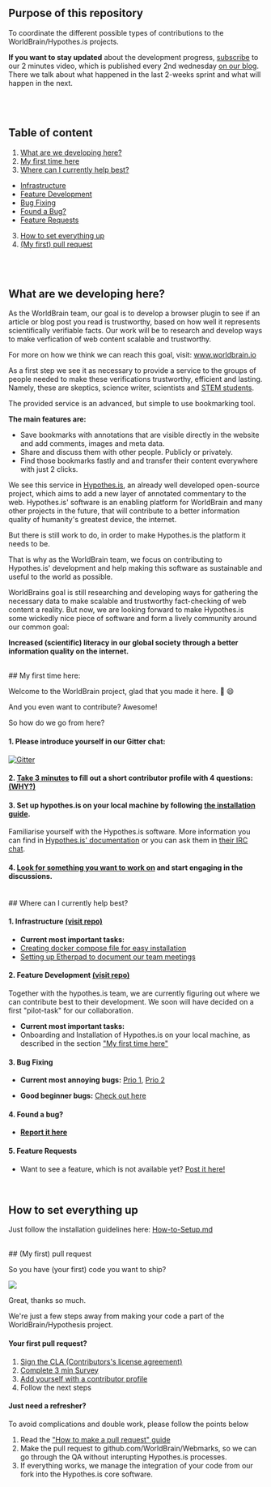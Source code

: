 ## Purpose of this repository

To coordinate the different possible types of contributions to the WorldBrain/Hypothes.is projects.

**If you want to stay updated** about the development progress, [subscribe](www.worldbrain.io/2016/blog/) to our 2 minutes video, which is published every 2nd wednesday [on our blog](www.worldbrain.io/2016/blog/).
There we talk about what happened in the last 2-weeks sprint and what will happen in the next.

<br><br>
## Table of content
 1. [What are we developing here?](#what-are-we-developing-here)
 2. [My first time here](#my-first-time-here)
 2. [Where can I currently help best?](#where-can-i-currently-help-best)
  - [Infrastructure](#1-infrastructure-visit-repo)
  - [Feature Development](#2-feature-development-visit-repo)
  - [Bug Fixing](#3-bug-fixing)
  - [Found a Bug?](#4-found-a-bug)  
  - [Feature Requests](#5-feature-requests)
 3. [How to set everything up](https://github.com/WorldBrain/aa-START-HERE/blob/master/HOW-TO-SETUP.md)
 4. [(My first) pull request](#my-first-pull-request)


<br><br>
## What are we developing here?
As the WorldBrain team, our goal is to develop a browser plugin to see if an article or blog post you read is trustworthy, based on how well it represents scientifically verifiable facts. 
Our work will be to research and develop ways to make verfication of web content scalable and trustworthy.

For more on how we think we can reach this goal, visit: www.worldbrain.io 

As a first step we see it as necessary to provide a service to the groups of people needed to make these verifications trustworthy, efficient and lasting.
Namely, these are skeptics, science writer, scientists and [STEM students](https://www.wikiwand.com/en/Science,_Technology,_Engineering,_and_Mathematics).

The provided service is an advanced, but simple to use bookmarking tool.

**The main features are:**
- Save bookmarks with annotations that are visible directly in the website and add comments, images and meta data.
- Share and discuss them with other people. Publicly or privately.
- Find those bookmarks fastly and and transfer their content everywhere with just 2 clicks.

We see this service in [Hypothes.is](http://www.hypothes.is), an already well developed open-source project, which aims to add a new layer of annotated commentary to the web.
Hypothes.is' software is an enabling platform for WorldBrain and many other projects in the future, that will contribute to a better information quality of humanity's greatest device, the internet. 

But there is still work to do, in order to make Hypothes.is the platform it needs to be.

That is why as the WorldBrain team, we focus on contributing to Hypothes.is' development and help making this software as sustainable and useful to the world as possible.

WorldBrains goal is still researching and developing ways for gathering the necessary data to make scalable and trustworthy fact-checking of web content a reality.
But now, we are looking forward to make Hypothes.is some wickedly nice piece of software and form a lively community around our common goal: 

**Increased (scientific) literacy in our global society through a better information quality on the internet.**

<br>
## My first time here:

Welcome to the WorldBrain project, glad that you made it here. :tada: :smile:

And you even want to contribute? Awesome!

So how do we go from here?

#### 1. Please introduce yourself in our Gitter chat: 

[![Gitter](https://badges.gitter.im/WorldBrain/Webmarks.svg)](https://gitter.im/WorldBrain/Webmarks?utm_source=badge&utm_medium=badge&utm_campaign=pr-badge)

#### 2. [Take 3 minutes](https://github.com/WorldBrain/TEAM/) to fill out a short contributor profile with 4 questions: [(WHY?)](https://github.com/WorldBrain/TEAM)

#### 3. Set up hypothes.is on your local machine by following [the installation guide](https://github.com/WorldBrain/START-HERE/blob/master/HOW-TO-SETUP.md).

Familiarise yourself with the Hypothes.is software. More information you can find in [Hypothes.is' documentation](http://h.readthedocs.org) or you can ask them in [their IRC chat](https://www.irccloud.com/#!/ircs://chat.freenode.net:6697/%23hypothes.is).

 
#### 4. [Look for something you want to work on](#where-can-i-currently-help-best) and start engaging in the discussions.


<br> 
## Where can I currently help best?

#### 1. Infrastructure [(visit repo)](https://github.com/WorldBrain/infrastructure)

 - **Current most important tasks:** 
  - [Creating docker compose file for easy installation](https://github.com/WorldBrain/infrastructure/labels/most-important)
  - [Setting up Etherpad to document our team meetings](https://github.com/WorldBrain/MGMT/issues/2)


#### 2. Feature Development [(visit repo)](https://github.com/WorldBrain/VISION-ROADMAP-FEATURES)

Together with the hypothes.is team, we are currently figuring out where we can contribute best to their development. We soon will have decided on a first "pilot-task" for our collaboration.

 - **Current most important tasks:** 
  - Onboarding and Installation of Hypothes.is on your local machine, as described in the section ["My first time here"](#my-first-time-here)


#### 3. Bug Fixing

 - **Current most annoying bugs:** [Prio 1](https://github.com/hypothesis/h/labels/P1), [Prio 2](https://github.com/hypothesis/h/labels/P2)

 - **Good beginner bugs:** [Check out here](https://github.com/hypothesis/h/labels/New%20Contributor%20Friendly)

#### 4. Found a bug?

 - **[Report it here](https://github.com/hypothesis/h/issues/new)**
 
#### 5. Feature Requests

 - Want to see a feature, which is not available yet? [Post it here!](https://github.com/WorldBrain/Roadmap/issues/new)


<br>

## How to set everything up

Just follow the installation guidelines here: [How-to-Setup.md](https://github.com/WorldBrain/START-HERE/blob/master/HOW-TO-SETUP.md)


<br>
## (My first) pull request

So you have (your first) code you want to ship? 

![](https://media.giphy.com/media/pCO5tKdP22RC8/giphy.gif)

Great, thanks so much. 

We're just a few steps away from making your code a part of the WorldBrain/Hypothesis project. 

#### Your first pull request?
 1. [Sign the CLA (Contributors's license agreement)](https://www.clahub.com/agreements/WorldBrain/Webmarks)
 2. [Complete 3 min Survey](http://goo.gl/forms/QJ5Apz8orM)
 3. [Add yourself with a contributor profile](https://github.com/WorldBrain/TEAM/issues/new)
 4. Follow the next steps

#### Just need a refresher?

To avoid complications and double work, please follow the points below
 1. Read the ["How to make a pull request" guide](https://h.readthedocs.org/en/latest/hacking/submitting-a-pr.html)
 2. Make the pull request to github.com/WorldBrain/Webmarks, so we can go through the QA without interupting Hypothes.is processes.
 3. If everything works, we manage the integration of your code from our fork into the Hypothes.is core software.
<br>


